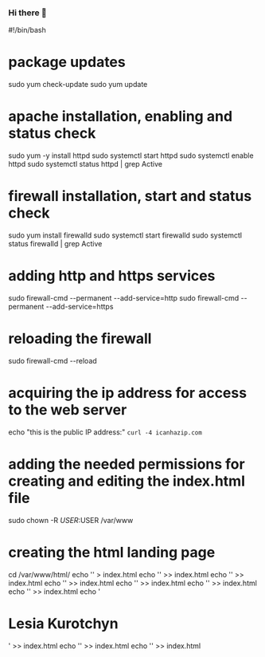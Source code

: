 ### Hi there 👋

<!--
**Lekuro/lekuro** is a ✨ _special_ ✨ repository because its `README.md` (this file) appears on your GitHub profile.

Here are some ideas to get you started:

- 🔭 I’m currently working on ...
- 🌱 I’m currently learning ...
- 👯 I’m looking to collaborate on ...
- 🤔 I’m looking for help with ...
- 💬 Ask me about ...
- 📫 How to reach me: ...
- 😄 Pronouns: ...
- ⚡ Fun fact: ...
-->

#!/bin/bash

# package updates

sudo yum check-update
sudo yum update

# apache installation, enabling and status check

sudo yum -y install httpd
sudo systemctl start httpd
sudo systemctl enable httpd
sudo systemctl status httpd | grep Active

# firewall installation, start and status check

sudo yum install firewalld
sudo systemctl start firewalld
sudo systemctl status firewalld | grep Active

# adding http and https services

sudo firewall-cmd --permanent --add-service=http
sudo firewall-cmd --permanent --add-service=https

# reloading the firewall

sudo firewall-cmd --reload

# acquiring the ip address for access to the web server

echo "this is the public IP address:" `curl -4 icanhazip.com`

# adding the needed permissions for creating and editing the index.html file

sudo chown -R $USER:$USER /var/www

# creating the html landing page

cd /var/www/html/
echo '<!DOCTYPE html>' > index.html
echo '<html>' >> index.html
echo '<head>' >> index.html
echo '<title>L & K</title>' >> index.html
echo '<meta charset="UTF-8">' >> index.html
echo '</head>' >> index.html
echo '<body>' >> index.html
echo '<h1>Lesia Kurotchyn</h1>' >> index.html
echo '</body>' >> index.html
echo '</html>' >> index.html
